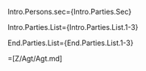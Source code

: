 Intro.Persons.sec={Intro.Parties.Sec}

Intro.Parties.List={Intro.Parties.List.1-3}

End.Parties.List={End.Parties.List.1-3}
 
=[Z/Agt/Agt.md]
